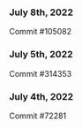 ### July 8th, 2022

Commit #105082

### July 5th, 2022

Commit #314353


### July 4th, 2022

Commit #72281
